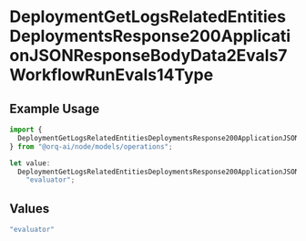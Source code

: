 # DeploymentGetLogsRelatedEntitiesDeploymentsResponse200ApplicationJSONResponseBodyData2Evals7WorkflowRunEvals14Type

## Example Usage

```typescript
import {
  DeploymentGetLogsRelatedEntitiesDeploymentsResponse200ApplicationJSONResponseBodyData2Evals7WorkflowRunEvals14Type,
} from "@orq-ai/node/models/operations";

let value:
  DeploymentGetLogsRelatedEntitiesDeploymentsResponse200ApplicationJSONResponseBodyData2Evals7WorkflowRunEvals14Type =
    "evaluator";
```

## Values

```typescript
"evaluator"
```
